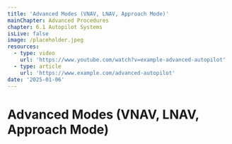 ```yaml
---
title: 'Advanced Modes (VNAV, LNAV, Approach Mode)'
mainChapter: Advanced Procedures
chapter: 6.1 Autopilot Systems
isLive: false
image: /placeholder.jpeg
resources:
  - type: video
    url: 'https://www.youtube.com/watch?v=example-advanced-autopilot'
  - type: article
    url: 'https://www.example.com/advanced-autopilot'
date: '2025-01-06'
---
```


# Advanced Modes (VNAV, LNAV, Approach Mode)
